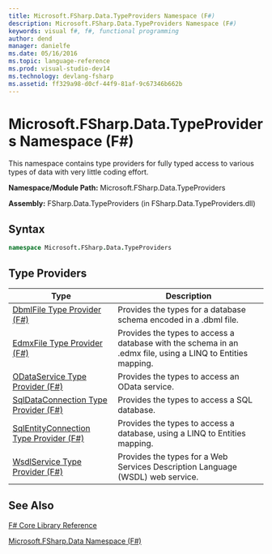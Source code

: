 ```yaml
---
title: Microsoft.FSharp.Data.TypeProviders Namespace (F#)
description: Microsoft.FSharp.Data.TypeProviders Namespace (F#)
keywords: visual f#, f#, functional programming
author: dend
manager: danielfe
ms.date: 05/16/2016
ms.topic: language-reference
ms.prod: visual-studio-dev14
ms.technology: devlang-fsharp
ms.assetid: ff329a98-d0cf-44f9-81af-9c67346b662b
---
```


# Microsoft.FSharp.Data.TypeProviders Namespace (F#)

This namespace contains type providers for fully typed access to various types of data with very little coding effort.

**Namespace/Module Path:** Microsoft.FSharp.Data.TypeProviders

**Assembly:** FSharp.Data.TypeProviders (in FSharp.Data.TypeProviders.dll)


## Syntax

```fsharp
namespace Microsoft.FSharp.Data.TypeProviders
```

## Type Providers


|Type|Description|
|----|-----------|
|[DbmlFile Type Provider &#40;F&#35;&#41;](DbmlFile-Type-Provider-%5BFSharp%5D.md)|Provides the types for a database schema encoded in a .dbml file.|
|[EdmxFile Type Provider &#40;F&#35;&#41;](EdmxFile-Type-Provider-%5BFSharp%5D.md)|Provides the types to access a database with the schema in an .edmx file, using a LINQ to Entities mapping.|
|[ODataService Type Provider &#40;F&#35;&#41;](ODataService-Type-Provider-%5BFSharp%5D.md)|Provides the types to access an OData service.|
|[SqlDataConnection Type Provider &#40;F&#35;&#41;](SqlDataConnection-Type-Provider-%5BFSharp%5D.md)|Provides the types to access a SQL database.|
|[SqlEntityConnection Type Provider &#40;F&#35;&#41;](SqlEntityConnection-Type-Provider-%5BFSharp%5D.md)|Provides the types to access a database, using a LINQ to Entities mapping.|
|[WsdlService Type Provider &#40;F&#35;&#41;](WsdlService-Type-Provider-%5BFSharp%5D.md)|Provides the types for a Web Services Description Language (WSDL) web service.|

## See Also
[F&#35; Core Library Reference](FSharp-Core-Library-Reference.md)

[Microsoft.FSharp.Data Namespace &#40;F&#35;&#41;](Microsoft.FSharp.Data-Namespace-%5BFSharp%5D.md)
